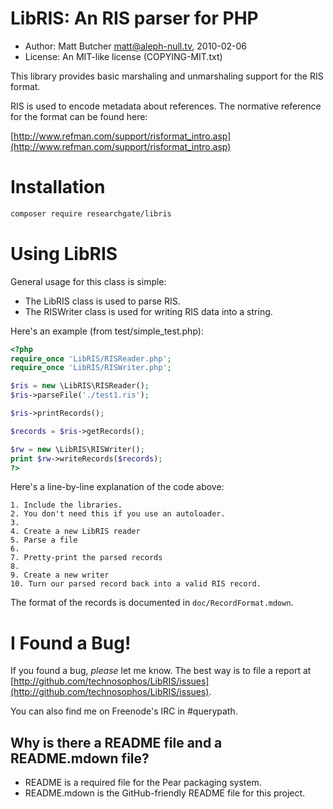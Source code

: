 # LibRIS: An RIS parser for PHP

* Author: Matt Butcher <matt@aleph-null.tv>, 2010-02-06
* License: An MIT-like license (COPYING-MIT.txt)

This library provides basic marshaling and unmarshaling support for
the RIS format.

RIS is used to encode metadata about references. The normative 
reference for the format can be found here:

[http://www.refman.com/support/risformat_intro.asp](http://www.refman.com/support/risformat_intro.asp)

# Installation

```bash
composer require researchgate/libris
```

# Using LibRIS

General usage for this class is simple:

- The LibRIS class is used to parse RIS.
- The RISWriter class is used for writing RIS data into a string.

Here's an example (from test/simple_test.php):

```php
<?php
require_once 'LibRIS/RISReader.php';
require_once 'LibRIS/RISWriter.php';

$ris = new \LibRIS\RISReader();
$ris->parseFile('./test1.ris');

$ris->printRecords();

$records = $ris->getRecords();

$rw = new \LibRIS\RISWriter();
print $rw->writeRecords($records);
?>
```

Here's a line-by-line explanation of the code above:

    1. Include the libraries.
    2. You don't need this if you use an autoloader.
    3. 
    4. Create a new LibRIS reader
    5. Parse a file
    6. 
    7. Pretty-print the parsed records
    8. 
    9. Create a new writer
    10. Turn our parsed record back into a valid RIS record.

The format of the records is documented in `doc/RecordFormat.mdown`.

# I Found a Bug!

If you found a bug, *please* let me know. The best way is to file a report at 
[http://github.com/technosophos/LibRIS/issues](http://github.com/technosophos/LibRIS/issues).

You can also find me on Freenode's IRC in #querypath.

## Why is there a README file and a README.mdown file?

* README is a required file for the Pear packaging system.
* README.mdown is the GitHub-friendly README file for this project.
